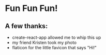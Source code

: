 # Fun Fun Fun! 

## A few thanks: 

- create-react-app allowed me to whip this up
- my friend Kristen took my photo
- flaticon for the little favicon that says "Hi!"
